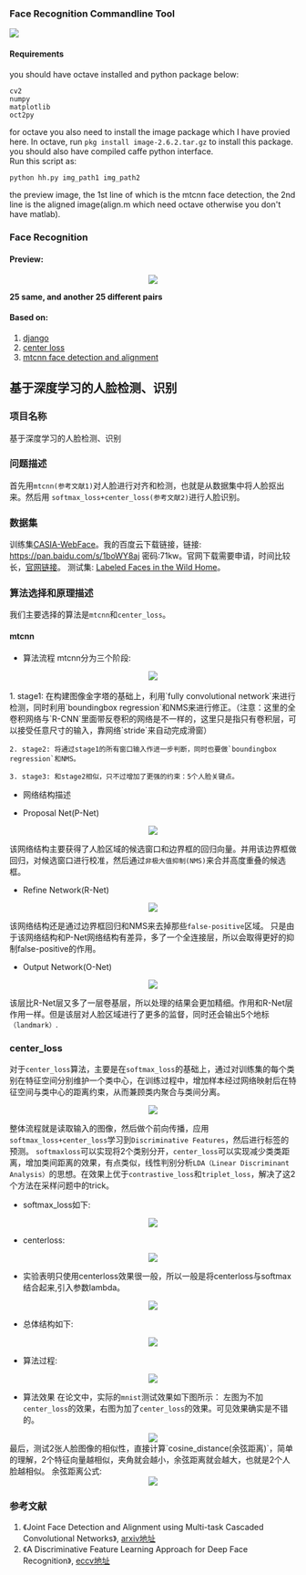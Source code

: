 ### Face Recognition Commandline Tool
![](command-line-tool/preview.png)
#### Requirements
you should have octave installed and python package below:
```
cv2
numpy
matplotlib
oct2py
```
for octave you also need to install the image package which I have provied here. In octave, run ```pkg install image-2.6.2.tar.gz``` to install this package.   
you should also have compiled caffe python interface.   
Run this script as:
```
python hh.py img_path1 img_path2
```
the preview image, the 1st line of which is the mtcnn face detection, the 2nd line is the aligned image(align.m which need octave otherwise you don't have matlab). 



### Face Recognition
#### Preview:    
<div align="center">
    <img src="pic/1.png"> 
</div>
    
**25 same, and another 25 different pairs**     

#### Based on:   
1. [django](https://github.com/django/django)
2. [center loss](https://github.com/ydwen/caffe-face)
3. [mtcnn face detection and alignment](https://github.com/kpzhang93/MTCNN_face_detection_alignment)

## 基于深度学习的人脸检测、识别
### 项目名称
基于深度学习的人脸检测、识别
### 问题描述
首先用`mtcnn(参考文献1)`对人脸进行对齐和检测，也就是从数据集中将人脸抠出来。然后用 `softmax_loss+center_loss(参考文献2)`进行人脸识别。

### 数据集
训练集[CASIA-WebFace](http://www.cbsr.ia.ac.cn/english/CASIA-WebFace-Database.html)。我的百度云下载链接，链接: https://pan.baidu.com/s/1boWY8aj  密码:71kw。官网下载需要申请，时间比较长，[官网链接](http://www.cbsr.ia.ac.cn/english/CASIA-WebFace-Database.html)。
测试集: [Labeled Faces in the Wild Home]( http://vis-www.cs.umass.edu/lfw/)。


### 算法选择和原理描述
我们主要选择的算法是`mtcnn`和`center_loss`。
#### mtcnn
* 算法流程
mtcnn分为三个阶段: 
<div align="center">
    <img src="http://omoitwcai.bkt.clouddn.com/2017-12-02-20160926111307081.jpg">
</div>  
<br>
    1. stage1: 在构建图像金字塔的基础上，利用`fully convolutional network`来进行检测，同时利用`boundingbox regression`和NMS来进行修正。（注意：这里的全卷积网络与`R-CNN`里面带反卷积的网络是不一样的，这里只是指只有卷积层，可以接受任意尺寸的输入，靠网络`stride`来自动完成滑窗）

    2. stage2: 将通过stage1的所有窗口输入作进一步判断，同时也要做`boundingbox regression`和NMS。

    3. stage3: 和stage2相似，只不过增加了更强的约束：5个人脸关键点。

* 网络结构描述

* Proposal Net(P-Net)
<div align="center">
    <img src="http://omoitwcai.bkt.clouddn.com/2017-12-02-20160926113319266.jpg">
</div>  
    
该网络结构主要获得了人脸区域的候选窗口和边界框的回归向量。并用该边界框做回归，对候选窗口进行校准，然后通过`非极大值抑制(NMS)`来合并高度重叠的候选框。 

* Refine Network(R-Net)

<div align="center">
    <img src="http://omoitwcai.bkt.clouddn.com/2017-12-02-20160926113327249.jpg">
</div>  

该网络结构还是通过边界框回归和NMS来去掉那些`false-positive`区域。
只是由于该网络结构和P-Net网络结构有差异，多了一个全连接层，所以会取得更好的抑制false-positive的作用。

* Output Network(O-Net)
<div align="center">
    <img src="http://omoitwcai.bkt.clouddn.com/2017-12-02-20160926113334297.jpg">
</div>      

该层比R-Net层又多了一层卷基层，所以处理的结果会更加精细。作用和R-Net层作用一样。但是该层对人脸区域进行了更多的监督，同时还会输出5个地标`（landmark）`.

### center_loss   
对于`center_loss`算法，主要是在`softmax_loss`的基础上，通过对训练集的每个类别在特征空间分别维护一个类中心，在训练过程中，增加样本经过网络映射后在特征空间与类中心的距离约束，从而兼顾类内聚合与类间分离。
<div align="center">
    <img src="http://omoitwcai.bkt.clouddn.com/2017-12-02-20161123184329434.jpg">
</div>  

整体流程就是读取输入的图像，然后做个前向传播，应用`softmax_loss+center_loss`学习到`Discriminative Features`，然后进行标签的预测。
`softmaxloss`可以实现将2个类别分开，`center_loss`可以实现减少类类距离，增加类间距离的效果，有点类似，线性判别分析`LDA（Linear Discriminant Analysis）`的思想。在效果上优于`contrastive_loss`和`triplet_loss`，解决了这2个方法在采样问题中的trick。

* softmax_loss如下:
<div align="center">
    <img src="http://omoitwcai.bkt.clouddn.com/2017-12-02-7020452-9b93ee81d1626ad6.png">
</div>  

* centerloss:
<div align="center">
    <img src="http://omoitwcai.bkt.clouddn.com/2017-12-02-7020452-c0646ba0cd11370d.png">
</div>  

* 实验表明只使用centerloss效果很一般，所以一般是将centerloss与softmax结合起来,引入参数lambda。
<div align="center">
    <img src="http://omoitwcai.bkt.clouddn.com/2017-12-02-7020452-a5d7d5f868a9b9b4.png">
</div>  

* 总体结构如下:
<div align="center">
    <img src="http://omoitwcai.bkt.clouddn.com/2017-12-02-7020452-c205b2b2c129b6b7.png">
</div>  

* 算法过程:
<div align="center">
    <img src="http://omoitwcai.bkt.clouddn.com/2017-12-02-7020452-148695f75dbebb04.png">
</div>

* 算法效果
在论文中，实际的`mnist`测试效果如下图所示：
左图为不加`center_loss`的效果，右图为加了`center_loss`的效果。可见效果确实是不错的。
<div align="center">
    <img src="http://omoitwcai.bkt.clouddn.com/2017-12-02-20161123184513375.jpg">
</div>
最后，测试2张人脸图像的相似性，直接计算`cosine_distance(余弦距离)`，简单的理解，2个特征向量越相似，夹角就会越小，余弦距离就会越大，也就是2个人脸越相似。
余弦距离公式:
<div align="center">
    <img src="http://omoitwcai.bkt.clouddn.com/2017-12-02-20170110100232912.jpg">
</div>  

### 参考文献    
1. 《Joint Face Detection and Alignment using Multi-task Cascaded Convolutional Networks》, [arxiv地址](https://arxiv.org/abs/1604.02878v1)  
2. 《A Discriminative Feature Learning Approach for Deep Face Recognition》, [eccv地址](https://link.springer.com/chapter/10.1007/978-3-319-46478-7_31)

